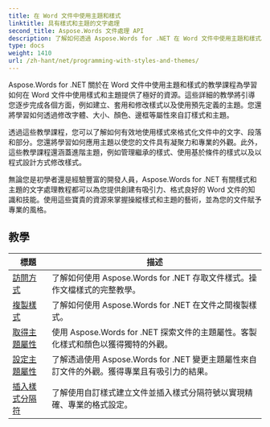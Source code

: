 ```yaml
---
title: 在 Word 文件中使用主題和樣式
linktitle: 具有樣式和主題的文字處理
second_title: Aspose.Words 文件處理 API
description: 了解如何透過 Aspose.Words for .NET 在 Word 文件中使用主題和樣式。透過逐步教學和 C# 程式碼範例，了解如何在 Word 文件中建立、套用和自訂樣式和主題。
type: docs
weight: 1410
url: /zh-hant/net/programming-with-styles-and-themes/
---
```

Aspose.Words for .NET 關於在 Word 文件中使用主題和樣式的教學課程為學習如何在 Word 文件中使用樣式和主題提供了極好的資源。這些詳細的教學將引導您逐步完成各個方面，例如建立、套用和修改樣式以及使用預先定義的主題。您還將學習如何透過修改字體、大小、顏色、邊框等屬性來自訂樣式和主題。

透過這些教學課程，您可以了解如何有效地使用樣式來格式化文件中的文字、段落和部分。您還將學習如何應用主題以使您的文件具有凝聚力和專業的外觀。此外，這些教學課程還涵蓋進階主題，例如管理繼承的樣式、使用基於條件的樣式以及以程式設計方式修改樣式。

無論您是初學者還是經驗豐富的開發人員，Aspose.Words for .NET 有關樣式和主題的文字處理教程都可以為您提供創建有吸引力、格式良好的 Word 文件的知識和技能。使用這些寶貴的資源來掌握操縱樣式和主題的藝術，並為您的文件賦予專業的風格。

 ## 教學
| 標題 | 描述 |
| --- | --- |
| [訪問方式](./access-styles/) | 了解如何使用 Aspose.Words for .NET 存取文件樣式。操作文檔樣式的完整教學。 |
| [複製樣式](./copy-styles/) | 了解如何使用 Aspose.Words for .NET 在文件之間複製樣式。 |
| [取得主題屬性](./get-theme-properties/) | 使用 Aspose.Words for .NET 探索文件的主題屬性。客製化樣式和顏色以獲得獨特的外觀。 |
| [設定主題屬性](./set-theme-properties/) | 了解透過使用 Aspose.Words for .NET 變更主題屬性來自訂文件的外觀。獲得專業且有吸引力的結果。 |
| [插入樣式分隔符](./insert-style-separator/) | 了解使用自訂樣式建立文件並插入樣式分隔符號以實現精確、專業的格式設定。 |